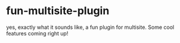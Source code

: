 # fun-multisite-plugin

yes, exactly what it sounds like, a fun plugin for multisite. Some cool features coming right up!
